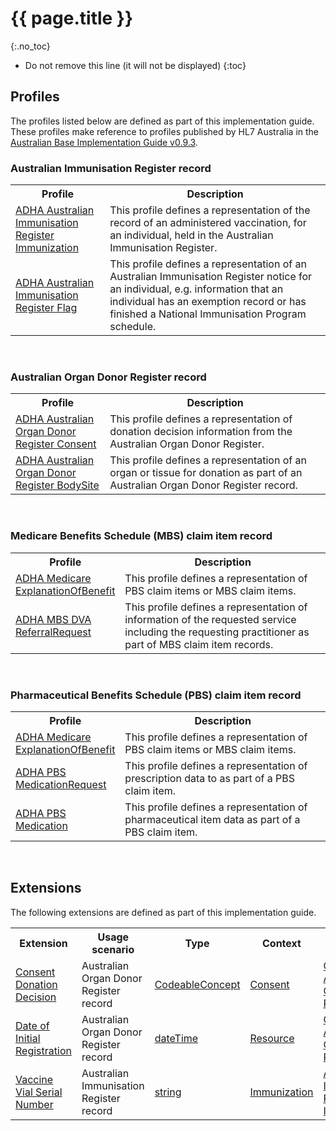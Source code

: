 # {{ page.title }}
{:.no_toc}
<!-- TOC  the css styling for this is \pages\assets\css\project.css under 'markdown-toc'-->
* Do not remove this line (it will not be displayed)
{:toc}

## Profiles

The profiles listed below are defined as part of this implementation guide. These profiles make reference to profiles published by HL7 Australia in the [Australian Base Implementation Guide v0.9.3](http://hl7.org.au/fhir/2018Sep/index.html).

###  Australian Immunisation Register record

<table class="list" width="100%">
  <tbody>
   <col width="30%" />
   <col width="70%" />
  <tr>
     <th>Profile</th>
     <th>Description</th>
  </tr>
  <tr>
     <td><a href="StructureDefinition-immunization-air.html">ADHA Australian Immunisation Register Immunization</a></td>
     <td>This profile defines a representation of the record of an administered vaccination, for an individual, held in the Australian Immunisation Register.</td>
  </tr>
   <tr>
      <td><a href="StructureDefinition-flag-air-1.html">ADHA Australian Immunisation Register Flag</a></td>
      <td>This profile defines a representation of an Australian Immunisation Register notice for an individual, e.g. information that an individual has an exemption record or has finished a National Immunisation Program schedule.</td>
   </tr> 
 </tbody>   
</table>
<br/>

### Australian Organ Donor Register record

<table class="list" width="100%">
  <tbody>
     <col width="30%" />
     <col width="70%" />
     <tr>
       <th>Profile</th>
       <th>Description</th>
     </tr>
     <tr>
       <td><a href="StructureDefinition-consent-aodr.html">ADHA Australian Organ Donor Register Consent</a></td>
       <td>This profile defines a representation of donation decision information from the Australian Organ Donor Register.</td>
     </tr>
     <tr>
       <td><a href="StructureDefinition-bodysite-aodr.html">ADHA Australian Organ Donor Register BodySite</a></td>
       <td>This profile defines a representation of an organ or tissue for donation as part of an Australian Organ Donor Register record.</td>
     </tr>
  </tbody>
</table>
<br/>

###  Medicare Benefits Schedule (MBS) claim item record

<table class="list" width="100%">
   <tbody>
      <col width="30%" />
      <col width="70%" />
      <tr>
         <th>Profile</th>
         <th>Description</th>
      </tr>
      <tr>
         <td><a href="StructureDefinition-explanationofbenefit-medicare.html">ADHA Medicare ExplanationOfBenefit</a></td>
         <td>This profile defines a representation of PBS claim items or MBS claim items.</td>
      </tr>
      <tr>
         <td><a href="StructureDefinition-referralrequest-mbsdva.html">ADHA MBS DVA ReferralRequest</a></td>
         <td>This profile defines a representation of information of the requested service including the requesting practitioner as part of MBS claim item records.</td>
       </tr>
 </tbody>
</table>
<br/>


###  Pharmaceutical Benefits Schedule (PBS) claim item record

<table class="list" width="100%">
   <tbody>
      <col width="30%" />
      <col width="70%" />
      <tr>
         <th>Profile</th>
         <th>Description</th>
      </tr>
      <tr>
         <td><a href="StructureDefinition-explanationofbenefit-medicare.html">ADHA Medicare ExplanationOfBenefit</a></td>
         <td>This profile defines a representation of PBS claim items or MBS claim items.</td>
      </tr>
      <tr>
         <td><a href="StructureDefinition-medicationrequest-pbs.html">ADHA PBS MedicationRequest</a></td>
         <td>This profile defines a representation of prescription data to as part of a PBS claim item.</td>
      </tr>
      <tr>
         <td><a href="StructureDefinition-medication-pbs.html">ADHA PBS Medication</a></td>
         <td>This profile defines a representation of pharmaceutical item data as part of a PBS claim item.</td>
      </tr>
 </tbody>
</table>
<br/>

##  Extensions

The following extensions are defined as part of this implementation guide.

<table class="list" width="100%">
    <tr>
        <th>Extension</th>
        <th>Usage scenario</th>
        <th>Type</th>
        <th>Context</th>
        <th>Profile context</th>
    </tr>
    <tr>
        <td><a href="StructureDefinition-extension-donationdecision.html">Consent Donation Decision</a></td>
        <td>Australian Organ Donor Register record</td>
        <td><a href="http://hl7.org/fhir/STU3/datatypes.html#CodeableConcept">CodeableConcept</a></td>
        <td><a href="http://hl7.org/fhir/STU3/Consent.html">Consent</a></td>
        <td><a href="StructureDefinition-consent-aodr.html">Consent Australian Organ Donor Register</a></td>
    </tr>
    <tr>
        <td><a href="StructureDefinition-extension-dateinitialregistration.html">Date of Initial Registration</a></td>
        <td>Australian Organ Donor Register record</td>
        <td><a href="http://hl7.org/fhir/STU3/datatypes.html#dateTime">dateTime</a></td>
        <td><a href="http://hl7.org/fhir/STU3/Resource.html">Resource</a></td>
        <td><a href="StructureDefinition-consent-aodr.html">Consent Australian Organ Donor Register</a></td>
    </tr>
    <tr>
        <td><a href="StructureDefinition-vaccine-serial-number-1.html">Vaccine Vial Serial Number</a></td>
        <td>Australian Immunisation Register record</td>
        <td><a href="http://hl7.org/fhir/STU3/datatypes.html#string">string</a></td>
        <td><a href="http://hl7.org/fhir/STU3/immunization-definitions.html#Immunization">Immunization</a></td>
        <td><a href="StructureDefinition-immunization-air.html">Australian Immunisation Register Immunisation</a></td>
    </tr>
</table>


